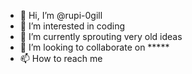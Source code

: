 - 👋 Hi, I’m @rupi-0gill
- 👀 I’m interested in coding
- 🌱 I’m currently sprouting very old ideas
- 💞️ I’m looking to collaborate on *****
- 📫 How to reach me

<!---
rupi-0gill/rupi-0gill is a ✨ special ✨ repository because its `README.md` (this file) appears on your GitHub profile.
You can click the Preview link to take a look at your changes.
--->
